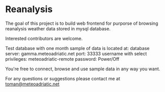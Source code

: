 # Reanalysis

The goal of this project is to build web frontend for purporse of browsing reanalysis weather data stored in mysql database.

Interested contributors are welcome.

Test database with one month sample of data is located at:
database server: gamma.meteoadriatic.net
port: 33333
username with select privileges: meteoadriatic-remote
password: Power/Off

You're free to connect, browse and use sample data in any way you want.

For any questions or suggestions please contact me at toman@meteoadriatic.net
